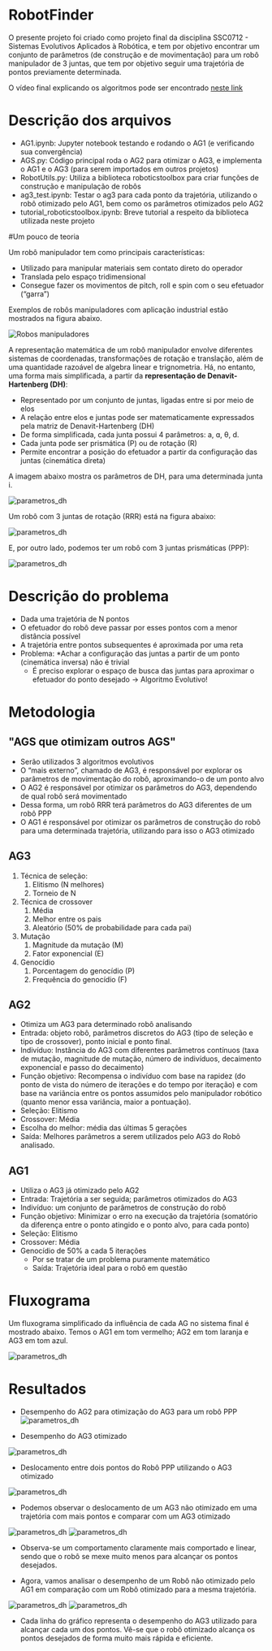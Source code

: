 # RobotFinder
O presente projeto foi criado como projeto final da disciplina SSC0712 - Sistemas Evolutivos Aplicados à Robótica, e tem por objetivo encontrar um conjunto
de parâmetros (de construção e de movimentação) para um robô manipulador de 3 juntas, que tem por objetivo seguir uma trajetória de pontos previamente determinada.

O vídeo final explicando os algoritmos pode ser encontrado [neste link](https://drive.google.com/drive/folders/19RxmS9Z0M7JJ0cQoU_XLDASArwka2ASw?usp=sharing)

# Descrição dos arquivos
* AG1.ipynb: Jupyter notebook testando e rodando o AG1 (e verificando sua convergência)
* AGS.py: Código principal roda o AG2 para otimizar o AG3, e implementa o AG1 e o AG3 (para serem importados em outros projetos)
* RobotUtils.py: Utiliza a biblioteca roboticstoolbox para criar funções de construção e manipulação de robôs
* ag3_test.ipynb: Testar o ag3 para cada ponto da trajetória, utilizando o robô otimizado pelo AG1, bem como os parâmetros otimizados pelo AG2
* tutorial_roboticstoolbox.ipynb: Breve tutorial a respeito da biblioteca utilizada neste projeto 

#Um pouco de teoria

Um robô manipulador tem como principais características:
* Utilizado para manipular materiais sem contato direto do operador
* Translada pelo espaço tridimensional
* Consegue fazer os movimentos de pitch, roll e spin com o seu efetuador (“garra”)

Exemplos de robôs manipuladores com aplicação industrial estão mostrados na figura abaixo.

![Robos manipuladores](https://github.com/heitormasson/RobotFinder/blob/main/Images/robot_manipulator_examples.png)

A representação matemática de um robô manipulador envolve diferentes sistemas de coordenadas, transformações de rotação e translação, além de uma quantidade razoável de
algebra linear e trignometria. Há, no entanto, uma forma mais simplificada, a partir da **representação de Denavit-Hartenberg (DH)**:
* Representado por um conjunto de juntas, ligadas entre si por meio de elos
* A relação entre elos e juntas pode ser matematicamente expressados pela matriz de Denavit-Hartenberg (DH)
* De forma simplificada, cada junta possui 4 parâmetros: a, ɑ, θ, d.
* Cada junta pode ser prismática (P) ou de rotação (R) 
* Permite encontrar a posição do efetuador a partir da configuração das juntas (cinemática direta)

A imagem abaixo mostra os parâmetros de DH, para uma determinada junta i.

![parametros_dh](https://github.com/heitormasson/RobotFinder/blob/main/Images/parametros_DH.png)

Um robô com 3 juntas de rotação (RRR) está na figura abaixo:

![parametros_dh](https://github.com/heitormasson/RobotFinder/blob/main/Images/robot_RRR.png)

E, por outro lado, podemos ter um robô com 3 juntas prismáticas (PPP):

![parametros_dh](https://github.com/heitormasson/RobotFinder/blob/main/Images/robot_PPP.png)

# Descrição do problema
* Dada uma trajetória de N pontos
* O efetuador do robô deve passar por esses pontos com a menor distância possível
* A trajetória entre pontos subsequentes é aproximada por uma reta
* Problema: 
    *Achar a configuração das juntas a partir de um ponto (cinemática inversa) não é trivial
    * É preciso explorar o espaço de busca das juntas para aproximar o efetuador do ponto desejado -> Algoritmo Evolutivo!
    
# Metodologia

## "AGS que otimizam outros AGS"

* Serão utilizados 3 algoritmos evolutivos
* O “mais externo”, chamado de AG3, é responsável por explorar os parâmetros de movimentação do robô, aproximando-o de um ponto alvo
* O AG2 é responsável por otimizar os parâmetros do AG3, dependendo de qual robô será movimentado
* Dessa forma, um robô RRR terá parâmetros do AG3 diferentes de um robô PPP
* O AG1 é responsável por otimizar os parâmetros de construção do robô para uma determinada trajetória, utilizando para isso o AG3 otimizado

## AG3
1. Técnica de seleção: 
    1. Elitismo (N melhores) 
    1. Torneio de N
1. Técnica de crossover
    1. Média
    1. Melhor entre os pais
    1. Aleatório (50% de probabilidade para cada pai)
1. Mutação
    1. Magnitude da mutação (M)
    1. Fator exponencial (E)
1. Genocídio
    1. Porcentagem do genocídio (P)
    1. Frequência do genocídio (F)



## AG2
* Otimiza um AG3 para determinado robô analisando
* Entrada: objeto robô, parâmetros discretos do AG3 (tipo de seleção e tipo de crossover), ponto inicial e ponto final.
* Indivíduo: Instância do AG3 com diferentes parâmetros contínuos (taxa de mutação, magnitude de mutação, número de indivíduos, decaimento exponencial e passo do decaimento)
* Função objetivo: Recompensa o indivíduo com base na rapidez (do ponto de vista do número de iterações e do tempo por iteração) e com base na variância entre os pontos assumidos pelo manipulador robótico (quanto menor essa variância, maior a pontuação).
* Seleção: Elitismo
* Crossover: Média
* Escolha do melhor: média das últimas 5 gerações
* Saída: Melhores parâmetros a serem utilizados pelo AG3 do Robô analisado.


## AG1
* Utiliza o AG3 já otimizado pelo AG2
* Entrada: Trajetória a ser seguida; parâmetros otimizados do AG3
* Indivíduo: um conjunto de parâmetros de construção do robô
* Função objetivo: Minimizar o erro na execução da trajetória (somatório da diferença entre o ponto atingido e o ponto alvo, para cada ponto)
* Seleção: Elitismo
* Crossover: Média
* Genocídio de 50% a cada 5 iterações 
    * Por se tratar de um problema puramente matemático
    * Saída: Trajetória ideal para o robô em questão

# Fluxograma 

Um fluxograma simplificado da influência de cada AG no sistema final é mostrado abaixo. Temos o AG1 em tom vermelho; AG2 em tom laranja e AG3 em tom azul.

![parametros_dh](https://github.com/heitormasson/RobotFinder/blob/main/Images/fluxogram_ags.png)

# Resultados

* Desempenho do AG2 para otimização do AG3 para um robô PPP
![parametros_dh](https://github.com/heitormasson/RobotFinder/blob/main/Images/Resultado_AG2_PPP.png)

* Desempenho do AG3 otimizado

![parametros_dh](https://github.com/heitormasson/RobotFinder/blob/main/Images/Resultado_Melhor_PPP.png)

* Deslocamento entre dois pontos do Robô PPP utilizando o AG3 otimizado

![parametros_dh](https://github.com/heitormasson/RobotFinder/blob/main/Images/Deslocamento_melhor_PPP.png)

* Podemos observar o deslocamento de um AG3 não otimizado em uma trajetória com mais pontos e comparar com um AG3 otimizado

![parametros_dh](https://github.com/heitormasson/RobotFinder/blob/main/Images/deslocamento_nao_otimizado.png)
![parametros_dh](https://github.com/heitormasson/RobotFinder/blob/main/Images/deslocamento_otimizado.png)

* Observa-se um comportamento claramente mais comportado e linear, sendo que o robô se mexe muito menos para alcançar os pontos desejados.

* Agora, vamos analisar o desempenho de um Robô não otimizado pelo AG1 em comparação com um Robô otimizado para a mesma trajetória.

![parametros_dh](https://github.com/heitormasson/RobotFinder/blob/main/Images/Non_optimal_robot.png)
![parametros_dh](https://github.com/heitormasson/RobotFinder/blob/main/Images/optimal_robot.png)

* Cada linha do gráfico representa o desempenho do AG3 utilizado para alcançar cada um dos pontos. Vê-se que o robô otimizado alcança os pontos desejados de forma muito mais rápida e eficiente.


